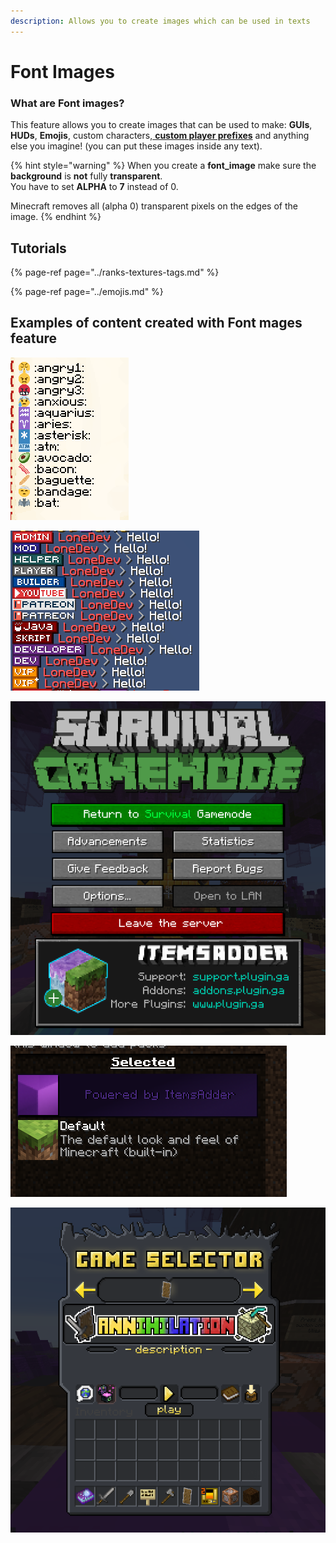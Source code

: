 ```yaml
---
description: Allows you to create images which can be used in texts
---
```


# Font Images

### What are Font images?

This feature allows you to create images that can be used to make:  **GUIs**, **HUDs**, **Emojis**, custom characters,[ **custom player prefixes**](../ranks-textures-tags.md) and anything else you imagine! \(you can put these images inside any text\).

{% hint style="warning" %}
When you create a **font\_image** make sure the **background** is **not** fully **transparent**.  
You have to set **ALPHA** to **7** instead of 0.

Minecraft removes all \(alpha 0\) transparent pixels on the edges of the image.
{% endhint %}

## Tutorials

{% page-ref page="../ranks-textures-tags.md" %}

{% page-ref page="../emojis.md" %}

## Examples of content created with Font mages feature

![](../../../../.gitbook/assets/immagine%20%28102%29.png)

![](../../../../.gitbook/assets/image%20%2827%29.png)

![](../../../../.gitbook/assets/immagine%20%28104%29.png)

![](../../../../.gitbook/assets/immagine%20%28110%29.png)

![](../../../../.gitbook/assets/immagine%20%28113%29.png)

